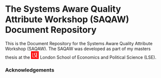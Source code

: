 # The Systems Aware Quality Attribute Workshop (SAQAW) Document Repository
This is the Document Repository for the Systems Aware Quality Attribute Workshop (SAQAW). The SAQAW was developed as part of my masters thesis at the   [<img alt="alt_text" width="25px" src="LSELogo.jpg" />](https://www.lse.ac.uk/) London School of Economics and Political Science (LSE).


### Acknowledgements
